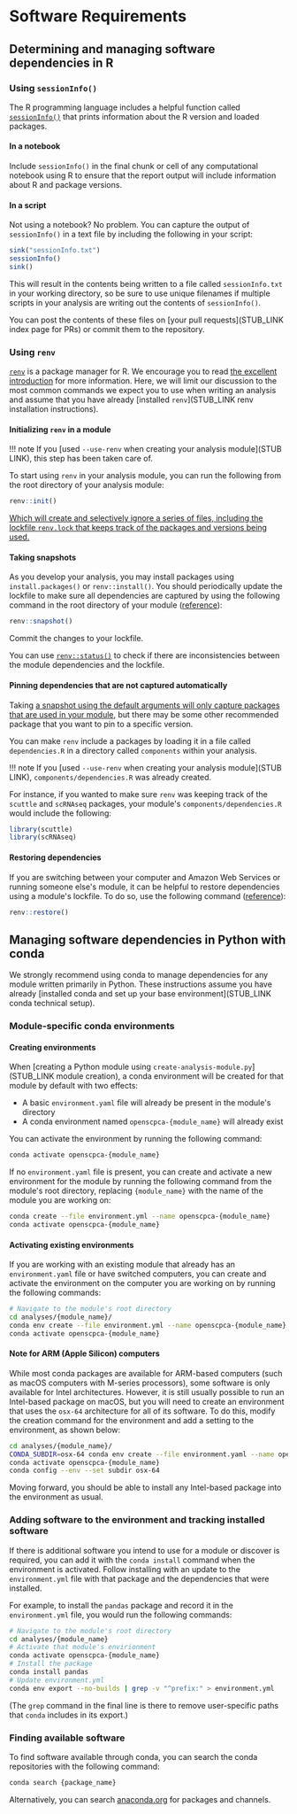 # Software Requirements

## Determining and managing software dependencies in R

### Using `sessionInfo()`

The R programming language includes a helpful function called [`sessionInfo()`](https://stat.ethz.ch/R-manual/R-patched/library/utils/html/sessionInfo.html) that prints information about the R version and loaded packages.

#### In a notebook

Include `sessionInfo()` in the final chunk or cell of any computational notebook using R to ensure that the report output will include information about R and package versions.

#### In a script

Not using a notebook?
No problem.
You can capture the output of `sessionInfo()` in a text file by including the following in your script:

```r
sink("sessionInfo.txt")
sessionInfo()
sink()
```

This will result in the contents being written to a file called `sessionInfo.txt` in your working directory, so be sure to use unique filenames if multiple scripts in your analysis are writing out the contents of `sessionInfo()`.

You can post the contents of these files on [your pull requests](STUB_LINK index page for PRs) or commit them to the repository.

### Using `renv`

[`renv`](https://rstudio.github.io/renv/articles/renv.html) is a package manager for R.
We encourage you to read [the excellent introduction](https://rstudio.github.io/renv/articles/renv.html) for more information.
Here, we will limit our discussion to the most common commands we expect you to use when writing an analysis and assume that you have already [installed `renv`](STUB_LINK renv installation instructions).

#### Initializing `renv` in a module

!!! note
    If you [used `--use-renv` when creating your analysis module](STUB LINK), this step has been taken care of.

To start using `renv` in your analysis module, you can run the following from the root directory of your analysis module:

```r
renv::init()
```

[Which will create and selectively ignore a series of files, including the lockfile `renv.lock` that keeps track of the packages and versions being used.](https://rstudio.github.io/renv/reference/init.html)

#### Taking snapshots

As you develop your analysis, you may install packages using `install.packages()` or `renv::install()`.
You should periodically update the lockfile to make sure all dependencies are captured by using the following command in the root directory of your module ([reference](https://rstudio.github.io/renv/reference/restore.html)):

```r
renv::snapshot()
```

Commit the changes to your lockfile.

You can use [`renv::status()`](https://rstudio.github.io/renv/reference/status.html) to check if there are inconsistencies between the module dependencies and the lockfile.

#### Pinning dependencies that are not captured automatically

Taking [a snapshot using the default arguments will only capture packages that are used in your module](https://rstudio.github.io/renv/reference/snapshot.html), but there may be some other recommended package that you want to pin to a specific version.

You can make `renv` include a packages by loading it in a file called `dependencies.R` in a directory called `components` within your analysis.

!!! note
    If you [used `--use-renv` when creating your analysis module](STUB LINK), `components/dependencies.R` was already created.

For instance, if you wanted to make sure `renv` was keeping track of the `scuttle` and `scRNAseq` packages, your module's `components/dependencies.R` would include the following:

```r
library(scuttle)
library(scRNAseq)
```

#### Restoring dependencies

If you are switching between your computer and Amazon Web Services or running someone else's module, it can be helpful to restore dependencies using a module's lockfile.
To do so, use the following command ([reference](https://rstudio.github.io/renv/reference/restore.html)):

```r
renv::restore()
```

## Managing software dependencies in Python with conda

We strongly recommend using conda to manage dependencies for any module written primarily in Python.
These instructions assume you have already [installed conda and set up your base environment](STUB_LINK conda technical setup).

### Module-specific conda environments

#### Creating environments

When [creating a Python module using `create-analysis-module.py`](STUB_LINK module creation), a conda environment will be created for that module by default with two effects:

* A basic `environment.yaml` file will already be present in the module's directory
* A conda environment named `openscpca-{module_name}` will already exist

You can activate the environment by running the following command:

```bash
conda activate openscpca-{module_name}
```

If no `environment.yaml` file is present, you can create and activate a new environment for the module by running the following command from the module's root directory, replacing `{module_name}` with the name of the module you are working on:

```bash
conda create --file environment.yml --name openscpca-{module_name}
conda activate openscpca-{module_name}
```

#### Activating existing environments

If you are working with an existing module that already has an  `environment.yaml` file or have switched computers, you can create and activate the environment on the computer you are working on by running the following commands:

```bash
# Navigate to the module's root directory
cd analyses/{module_name}/
conda env create --file environment.yml --name openscpca-{module_name}
conda activate openscpca-{module_name}
```

#### Note for ARM (Apple Silicon) computers

While most conda packages are available for ARM-based computers (such as macOS computers with M-series processors), some software is only available for Intel architectures.
However, it is still usually possible to run an Intel-based package on macOS, but you will need to create an environment that uses the `osx-64` architecture for all of its software.
To do this, modify the creation command for the environment and add a setting to the environment, as shown below:

```bash
cd analyses/{module_name}/
CONDA_SUBDIR=osx-64 conda env create --file environment.yaml --name openscpca-{module_name}
conda activate openscpca-{module_name}
conda config --env --set subdir osx-64
```

Moving forward, you should be able to install any Intel-based package into the environment as usual.

### Adding software to the environment and tracking installed software

If there is additional software you intend to use for a module or discover is required, you can add it with the `conda install` command when the environment is activated.
Follow installing with an update to the `environment.yml` file with that package and the dependencies that were installed.

For example, to install the `pandas` package and record it in the `environment.yml` file, you would run the following commands:

```bash
# Navigate to the module's root directory
cd analyses/{module_name}
# Activate that module's envirionment
conda activate openscpca-{module_name}
# Install the package
conda install pandas
# Update environment.yml
conda env export --no-builds | grep -v "^prefix:" > environment.yml
```

(The `grep` command in the final line is there to remove user-specific paths that `conda` includes in its export.)

### Finding available software

To find software available through conda, you can search the conda repositories with the following command:

```bash
conda search {package_name}
```

Alternatively, you can search [anaconda.org](https://anaconda.org) for packages and channels.
